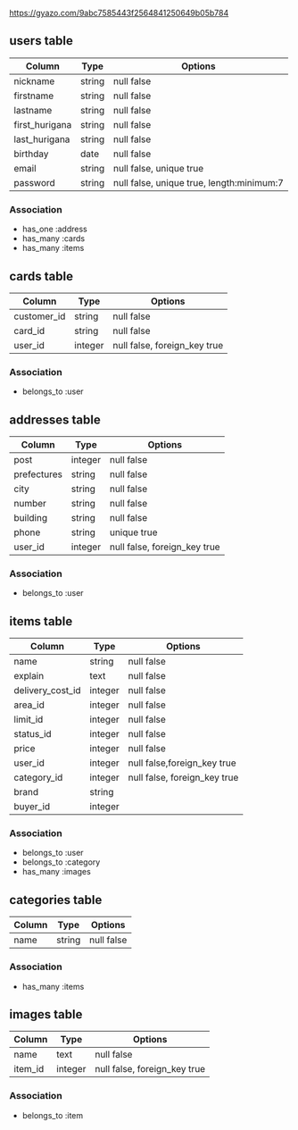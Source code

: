 https://gyazo.com/9abc7585443f2564841250649b05b784

## users table
|Column|Type|Options|
|------|----|-------|
|nickname|string|null false|
|firstname|string|null false|
|lastname|string|null false|
|first_hurigana|string|null false|
|last_hurigana|string|null false|
|birthday|date|null false|
|email|string|null false, unique true|
|password|string|null false, unique true, length:minimum:7|

### Association
- has_one :address
- has_many :cards
- has_many :items

## cards table
|Column|Type|Options|
|------|----|-------|
|customer_id|string|null false|
|card_id|string|null false|
|user_id|integer|null false, foreign_key true|

### Association
- belongs_to :user

## addresses table

|Column|Type|Options|
|------|----|-------|
|post|integer|null false|
|prefectures|string|null false|
|city|string|null false|
|number|string|null false|
|building|string|null false|
|phone|string|unique true|
|user_id|integer|null false, foreign_key true|

### Association
- belongs_to :user

## items table
|Column|Type|Options|
|------|----|-------|
|name|string|null false|
|explain|text|null false|
|delivery_cost_id|integer|null false|
|area_id|integer|null false|
|limit_id|integer|null false|
|status_id|integer|null false|
|price|integer|null false|
|user_id|integer|null false,foreign_key true|
|category_id|integer|null false, foreign_key true|
|brand|string|
|buyer_id|integer||

### Association
- belongs_to :user
- belongs_to :category
- has_many :images

## categories table
|Column|Type|Options|
|------|----|-------|
|name|string|null false|

### Association
- has_many :items

## images table
|Column|Type|Options|
|------|----|-------|
|name|text|null false|
|item_id|integer|null false, foreign_key true


### Association
- belongs_to :item
